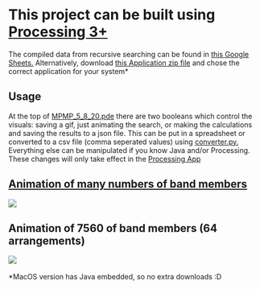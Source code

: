 <h1>This project can be built using <a href="https://processing.org/">Processing 3+</a></h1>
<body>The compiled data from recursive searching can be found in <a href="https://docs.google.com/spreadsheets/d/1CWDmf4qRVVN-VbatTD6rlAiiVD3r9dWN-6-sZep1xjA/edit?usp=sharing">this Google Sheets.</a>
  Alternatively, download <a href="https://drive.google.com/file/d/11_WW4gFfK7RpsMhcUbvoCFffVi3-90Rq/view?usp=sharing">this Application zip file</a> and chose the correct application for your system*</body>
  
<h2>Usage</h2>
<body>At the top of <a href="MPMP_5_8_20.pde">MPMP_5_8_20.pde</a> there are two booleans which control the visuals: saving a gif, just animating the search, or making the calculations and saving the results to a json file.  This can be put in a spreadsheet or converted to a csv file (comma seperated values) using <a href="out/converter.py">converter.py.</a> Everything else can be manipulated if you know Java and/or Processing. These changes will only take effect in the <a href="https://processing.org/download/">Processing App</a></body>

<h2><a href="https://drive.google.com/file/d/1ZNSYVy_KVHO1_ZsslJPsCk0O3nq28UTF/view?usp=sharing">Animation of many numbers of band members</a></h2>
<img src="out/animation.gif">

<h2>Animation of 7560 of band members (64 arrangements)</h2>
<img src="out/7560_animation.gif">
<body><br><br>*MacOS version has Java embedded, so no extra downloads :D</body>
